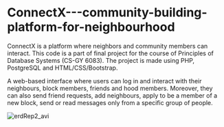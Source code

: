# ConnectX---community-building-platform-for-neighbourhood

ConnectX is a platform where neighbors and community members can interact. This code is a part of final project for the course of Principles of Database Systems (CS-GY 6083). The project is made using PHP, PostgreSQL and HTML/CSS/Bootstrap.

A web-based interface where users can log in and interact with their neighbours, block members, friends and hood members. Moreover, they can also send friend requests, add neighbours, apply to be a member of a new block, send or read messages only from a specific group of people.

![erdRep2_avi](https://github.com/Avina20/ConnectX---community-building-platform-for-neighbourhood/assets/40835677/b9be5afb-8f90-488e-bb51-3b921c4dcb1f)
